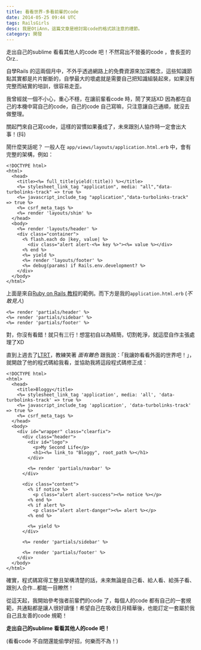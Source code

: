 ```yaml
---
title: 看看世界-多看前輩的code
date: 2014-05-25 09:44 UTC
tags: RailsGirls
desc: 我是OtiAnn，這篇文章是檢討寫code的格式該注意的禮節。
category: 開發
---
```


走出自己的sublime 看看其他人的code 吧！不然寫出不營養的code ，會長歪的 Orz..

自學Rails 的這兩個月中，不外乎透過網路上的免費資源來加深概念，這些知識節點其實都是片片斷斷的，自學最大的壞處就是需要自己把知識組裝起來，如果沒有完整而結實的培訓，很容易走歪。

我曾經就一個不小心，重心不穩，在讓前輩看code 時，鬧了笑話XD 因為都在自己的本機中寫自己的code，自己的code 自己寫嘛，只注意讓自己通順，就沒去做整理。

關起門來自己寫code，這樣的習慣如果養成了，未來跟別人協作時一定會出大事！(抖)

鬧什麼笑話呢？
一般人在 `app/views/layouts/application.html.erb` 中，會有完整的架構，例如：

~~~erb
<!DOCTYPE html>
<html>
  <head>
    <title><%= full_title(yield(:title)) %></title>
    <%= stylesheet_link_tag "application", media: "all","data-turbolinks-track" => true %>
    <%= javascript_include_tag "application","data-turbolinks-track" => true %>
    <%= csrf_meta_tags %>
    <%= render 'layouts/shim' %>
  </head>
  <body>
    <%= render 'layouts/header' %>
    <div class="container">
      <% flash.each do |key, value| %>
        <div class="alert alert-<%= key %>"><%= value %></div>
      <% end %>
      <%= yield %>
      <%= render 'layouts/footer' %>
      <%= debug(params) if Rails.env.development? %>
    </div>
  </body>
</html>
~~~

上面是來自[Ruby on Rails 教程](http://railstutorial-china.org/)的範例。而下方是我的`application.html.erb` (*不敢見人*)

~~~erb
<%= render 'partials/header' %>
<%= render 'partials/sidebar' %>
<%= render 'partials/footer' %>
~~~

對，你沒有看錯！就只有三行！想當初自以為精簡，切割乾淨，就這麼自作主張處理了XD

直到上週去了[LTRT](http://ltrt.kktix.cc/)，教練笑著 *面有難色* 跟我說：「我讓妳看看外面的世界吧！」，就開啟了他的程式碼給我看，並協助我將這段程式碼修正成：

~~~erb
<!DOCTYPE html>
<html>
  <head>
    <title>Bloggy</title>
    <%= stylesheet_link_tag 'application', media: 'all', 'data-turbolinks-track' => true %>
    <%= javascript_include_tag 'application', 'data-turbolinks-track' => true %>
    <%= csrf_meta_tags %>
  </head>
  <body>
    <div id="wrapper" class="clearfix">
      <div class="header">
        <div id="logo">
          <p>My Second Life</p>
          <h1><%= link_to "Bloggy", root_path %></h1>
        </div>

        <%= render 'partials/navbar' %>
      </div>

      <div class="content">
        <% if notice %>
          <p class="alert alert-success"><%= notice %></p>
        <% end %>
        <% if alert %>
          <p class="alert alert-danger"><%= alert %></p>
        <% end %>

        <%= yield %>
      </div>

      <%= render 'partials/sidebar' %>

      <%= render 'partials/footer' %>
    </div>
  </body>
</html>
~~~

確實，程式碼寫得工整且架構清楚的話，未來無論是自己看、給人看、給孫子看、跟別人合作...都能一目瞭然！

從這天起，我開始參考強者前輩們的code 了，每個人的code 都有自己的一套規範，共通點都是讓人很好讀懂！希望自己在吸收日月精華後，也能訂定一套屬於我自己且友善的code 規範！

**走出自己的sublime 看看其他人的code 吧！**

(看看code 不自閉還能偷學好招，何樂而不為！)
